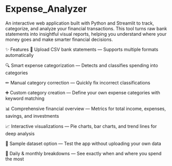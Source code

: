 # Expense_Analyzer
An interactive web application built with Python and Streamlit to track, categorize, and analyze your financial transactions. This tool turns raw bank statements into insightful visual reports, helping you understand where your money goes and make smarter financial decisions.

✨ Features
📁 Upload CSV bank statements — Supports multiple formats automatically

🔍 Smart expense categorization — Detects and classifies spending into categories

✏ Manual category correction — Quickly fix incorrect classifications

➕ Custom category creation — Define your own expense categories with keyword matching

📊 Comprehensive financial overview — Metrics for total income, expenses, savings, and investments

📈 Interactive visualizations — Pie charts, bar charts, and trend lines for deep analysis

🔬 Sample dataset option — Test the app without uploading your own data

📅 Daily & monthly breakdowns — See exactly when and where you spend the most
